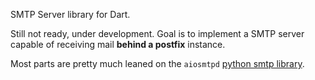 SMTP Server library for Dart.

Still not ready, under development. Goal is to implement a SMTP server
capable of receiving mail **behind a postfix** instance.

Most parts are pretty much leaned on the `aiosmtpd` [python smtp library](https://github.com/aio-libs/aiosmtpd).